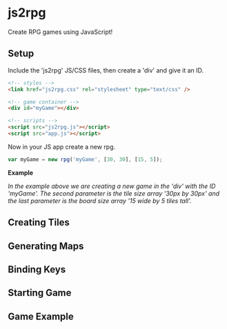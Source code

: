 # js2rpg
Create RPG games using JavaScript! 

## Setup
Include the 'js2rpg' JS/CSS files, then create a 'div' and give it an ID. 

```html 
<!-- styles -->
<link href="js2rpg.css" rel="stylesheet" type="text/css" />

<!-- game container -->
<div id="myGame"></div>

<!-- scripts -->
<script src="js2rpg.js"></script>
<script src="app.js"></script>
```

Now in your JS app create a new rpg.

```javascript
var myGame = new rpg('myGame', [30, 30], [15, 5]);
```

__Example__

_In the example above we are creating a new game in the 'div' with the ID 'myGame'. The second parameter is the tile size array '30px by 30px' and the last parameter is the board size array '15 wide by 5 tiles tall'._

## Creating Tiles

## Generating Maps

## Binding Keys

## Starting Game

## Game Example